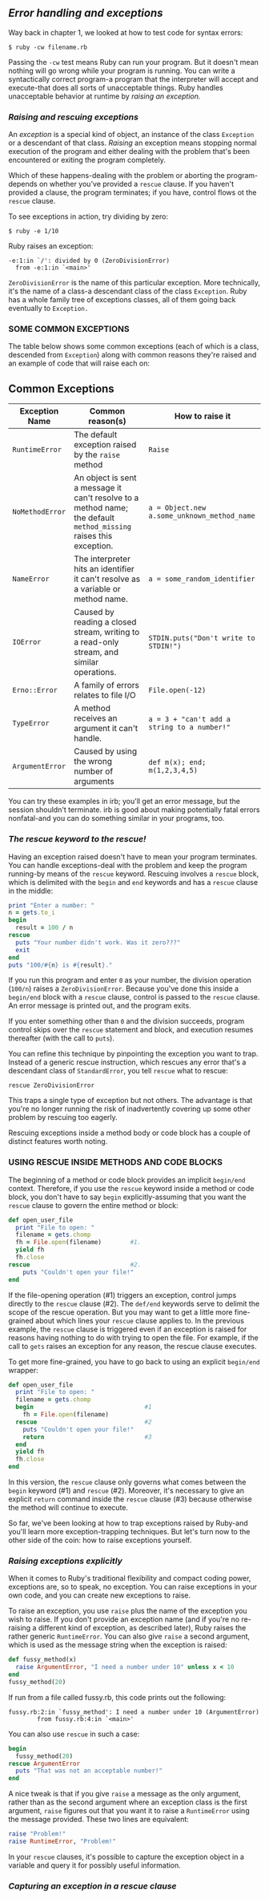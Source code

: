 ## *Error handling and exceptions* ##
Way back in chapter 1, we looked at how to test code for syntax errors:

`$ ruby -cw filename.rb`

Passing the `-cw` test means Ruby can run your program. But it doesn't mean nothing will go wrong while your program is running. You can write a syntactically correct program-a program that the interpreter will accept and execute-that does all sorts of unacceptable things. Ruby handles unacceptable behavior at runtime by *raising an exception.*

### *Raising and rescuing exceptions* ###
An *exception* is a special kind of object, an instance of the class `Exception` or a descendant of that class. *Raising* an exception means stopping normal execution of the program and either dealing with the problem that's been encountered or exiting the program completely.

Which of these happens-dealing with the problem or aborting the program-depends on whether you've provided a `rescue` clause. If you haven't provided a clause, the program terminates; if you have, control flows ot the `rescue` clause.

To see exceptions in action, try dividing by zero:

`$ ruby -e 1/10`

Ruby raises an exception:

```irb
-e:1:in `/': divided by 0 (ZeroDivisionError)
  from -e:1:in `<main>'
```
`ZeroDivisionError` is the name of this particular exception. More technically, it's the name of a class-a descendant class of the class `Exception`. Ruby has a whole family tree of exceptions classes, all of them going back eventually to `Exception.`

### SOME COMMON EXCEPTIONS ###
The table below shows some common exceptions (each of which is a class, descended from `Exception`) along with common reasons they're raised and an example of code that will raise each on:

## Common Exceptions ##
|Exception Name          |  Common reason(s)              | How to raise it                              |
|------------------------|--------------------------------|----------------------------------------------|
| `RuntimeError`         | The default exception raised by the `raise` method |`Raise`                   |
|  `NoMethodError`       | An object is sent a message it can't resolve to a method name; the default `method_missing` raises this exception. |   `a = Object.new`      `a.some_unknown_method_name`           |
|  `NameError` | The interpreter hits an identifier it can't resolve as a variable or method name. | `a = some_random_identifier` |
| `IOError` | Caused by reading a closed stream, writing to a read-only stream, and similar operations. | `STDIN.puts("Don't write to STDIN!")`|
| `Erno::Error` | A family of errors relates to file I/O | `File.open(-12)` |
| `TypeError` | A method receives an argument it can't handle. | `a = 3 + "can't add a string to a number!"` |
| `ArgumentError` | Caused by using the wrong number of arguments | `def m(x); end; m(1,2,3,4,5)` |

You can try these examples in irb; you'll get an error message, but the session shouldn't terminate. irb is good about making potentially fatal errors nonfatal-and you can do something similar in your programs, too.

### *The rescue keyword to the rescue!* ###
Having an exception raised doesn't have to mean your program terminates. You can handle exceptions-deal with the problem and keep the program running-by means of the `rescue` keyword. Rescuing involves a `rescue` block, which is delimited with the `begin` and `end` keywords and has a `rescue` clause in the middle:

```ruby
print "Enter a number: "
n = gets.to_i
begin
  result = 100 / n
rescue
  puts "Your number didn't work. Was it zero???"
  exit
end
puts "100/#{n} is #{result}."
```

If you run this program and enter `0` as your number, the division operation (`100/n`) raises a `ZeroDivisionError`. Because you've done this inside a `begin/end` block with a `rescue` clause, control is passed to the `rescue` clause. An error message is printed out, and the program exits.

If you enter something other than `0` and the division succeeds, program control skips over the `rescue` statement and block, and execution resumes thereafter (with the call to `puts`).

You can refine this technique by pinpointing the exception you want to trap. Instead of a generic rescue instruction, which rescues any error that's a descendant class of `StandardError`, you tell `rescue` what to rescue:

`rescue ZeroDivisionError`

This traps a single type of exception but not others. The advantage is that you're no longer running the risk of inadvertently covering up some other problem by rescuing too eagerly.

Rescuing exceptions inside a method body or code block has a couple of distinct features worth noting.

### USING RESCUE INSIDE METHODS AND CODE BLOCKS ###
The beginning of a method or code block provides an implicit `begin/end` context. Therefore, if you use the `rescue` keyword inside a method or code block, you don't have to say `begin` explicitly-assuming that you want the `rescue` clause to govern the entire method or block:

```ruby
def open_user_file
  print "File to open: "
  filename = gets.chomp
  fh = File.open(filename)        #1.
  yield fh
  fh.close
rescue                            #2.
    puts "Couldn't open your file!"
end
```
If the file-opening operation (#1) triggers an exception, control jumps directly to the `rescue` clause (#2). The `def/end` keywords serve to delimit the scope of the rescue operation. But you may want to get a little more fine-grained about which lines your `rescue` clause applies to. In the previous example, the `rescue` clause is triggered even if an exception is raised for reasons having nothing to do with trying to open the file. For example, if the call to `gets` raises an exception for any reason, the rescue clause executes.

To get more fine-grained, you have to go back to using an explicit `begin/end` wrapper:

```ruby
def open_user_file
  print "File to open: "
  filename = gets.chomp
  begin                               #1
    fh = File.open(filename)
  rescue                              #2
    puts "Couldn't open your file!"
    return                            #3
  end
  yield fh
  fh.close
end
```
In this version, the `rescue` clause only governs what comes between the `begin` keyword (#1) and `rescue` (#2). Moreover, it's necessary to give an explicit `return` command inside the `rescue` clause (#3) because otherwise the method will continue to execute.

So far, we've been looking at how to trap exceptions raised by Ruby-and you'll learn more exception-trapping techniques. But let's turn now to the other side of the coin: how to raise exceptions yourself.

### *Raising exceptions explicitly* ###
When it comes to Ruby's traditional flexibility and compact coding power, exceptions are, so to speak, no exception. You can raise exceptions in your own code, and you can create new exceptions to raise.

To raise an exception, you use `raise` plus the name of the exception you wish to raise. If you don't provide an exception name (and if you're no re-raising a different kind of exception, as described later), Ruby raises the rather generic `RuntimeError`. You can also give `raise` a second argument, which is used as the message string when the exception is raised:

```ruby
def fussy_method(x)
  raise ArgumentError, "I need a number under 10" unless x < 10
end
fussy_method(20)
```
If run from a file called fussy.rb, this code prints out the following:

```irb
fussy.rb:2:in `fussy_method': I need a number under 10 (ArgumentError)
        from fussy.rb:4:in `<main>'
```
You can also use `rescue` in such a case:

```ruby
begin
  fussy_method(20)
rescue ArgumentError
  puts "That was not an acceptable number!"
end
```
A nice tweak is that if you give `raise` a message as the only argument, rather than as the second argument where an exception class is the first argument, `raise` figures out that you want it to raise a `RuntimeError` using the message provided. These two lines are equivalent:

```ruby
raise "Problem!"
raise RuntimeError, "Problem!"
```
In your `rescue` clauses, it's possible to capture the exception object in a variable and query it for possibly useful information.

### *Capturing an exception in a rescue clause* ###
